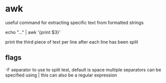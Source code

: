# awk

useful command for extracting specific text from formatted strings

echo "..." | awk '{print $3}'

print the third piece of text per line after each line has been split

## flags

-F <text>   separator to use to split test, default is space
            multiple separators can be specified using |
            this can also be a regular expression